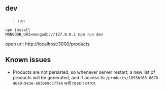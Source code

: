 ## dev
> run
```
npm install
MONGODB_URI=mongodb://127.0.0.1 npm run dev

```

open url: http://localhost:3000/products

## Known issues
* Products are not persisted, so whenever server restart, a new list of products will be generated, and if access to `/products/1093bf68-8670-46e0-9e3e-a030e9cc77a4` will result error.

